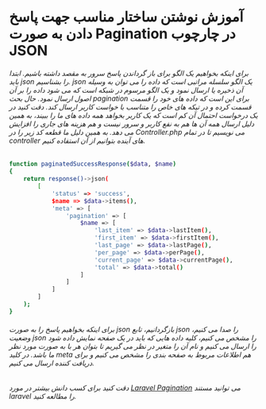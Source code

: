 # آموزش نوشتن ساختار مناسب جهت پاسخ دادن به صورت Pagination در چارچوب JSON

###### برای اینکه بخواهیم یک الگو برای باز گرداندن پاسخ سرور به مقصد داشته باشیم. ابتدا باید json را بشناسیم. json یک الگو سلسله مراتبی است که داده را می توان به وسیله آن ذخیره یا ارسال نمود و یک الگو مرسوم در شبکه  است که می شود داده را بر آن اصول ارسال نمود. حال بحث pagination برای این است که داده های خود را قسمت قسمت کرده و در تیکه های خاص را متناسب با خواست کاربر ارسال کند. دقت کنید در یک درخواست احتمال آن کم است که یک کاربر بخواهد همه داده های ما را ببیند، به همین دلیل ارسال همه آن ها هم به نفع کاربر و سرور نیست و هم هزینه های جاری را افزایش می دهد. به همین دلیل ما قطعه کد زیر را در Controller.php می نویسیم تا در تمام controller های آینده بتوانیم از آن استفاده کنیم.
```bash
function paginatedSuccessResponse($data, $name)
{
    return response()->json(
        [
            'status' => 'success',
            $name => $data->items(),
            'meta' => [
                'pagination' => [
                    $name => [
                        'last_item' => $data->lastItem(),
                        'first_item' => $data->firstItem(),
                        'last_page' => $data->lastPage(),
                        'per_page' => $data->perPage(),
                        'current_page' => $data->currentPage(),
                        'total' => $data->total()
                    ]
                ]
            ]
        ]
    );
}
```
###### برای اینکه بخواهیم پاسخ را به صورت json بازگردانیم، تابع json را صدا می کنیم، وضعیت json را مشخص می کنیم، کلیه داده هایی که باید در یک صفحه نمایش داده شود را ارسال می کنیم و نام آن را متغیر در نظر می گیریم تا بتوان هر با به صورت مورد نظر ما باشد. در کلید meta هم اطلاعات مربوط به صفحه بندی را مشخص می کنیم و برای دریافت کننده ارسال می کنیم.

###### دقت کنید برای کسب دانش بیشتر در مورد <a href="https://laravel.com/docs/10.x/pagination">Laravel Pagination</a> می توانید مستند laravel را مطالعه کنید.






